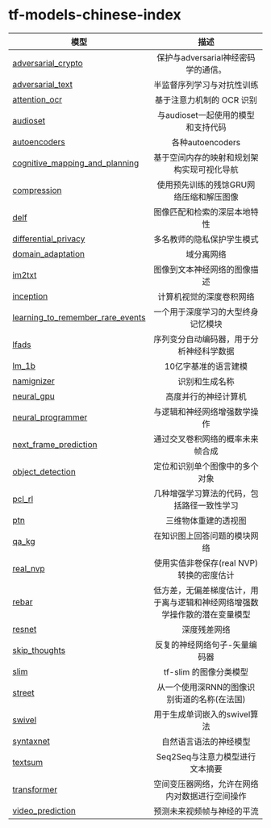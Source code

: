 # tf-models-chinese-index

| 模型 | 描述 |
| ------------- |:-------------:|
| [adversarial_crypto](https://github.com/tensorflow/models/tree/master/research/adversarial_crypto) | 保护与adversarial神经密码学的通信。|
| [adversarial_text](https://github.com/tensorflow/models/tree/master/research/adversarial_text) | 半监督序列学习与对抗性训练 | 
| [attention_ocr](https://github.com/tensorflow/models/tree/master/research/attention_ocr) | 基于注意力机制的 OCR 识别 | 
| [audioset](https://github.com/tensorflow/models/tree/master/research/audioset) | 与audioset一起使用的模型和支持代码 | 
| [autoencoders](https://github.com/tensorflow/models/tree/master/research/autoencoders) | 各种autoencoders | 
| [cognitive_mapping_and_planning](https://github.com/tensorflow/models/tree/master/research/cognitive_mapping_and_planning) | 基于空间内存的映射和规划架构实现可视化导航 | 
| [compression](https://github.com/tensorflow/models/tree/master/research/compression) | 使用预先训练的残馀GRU网络压缩和解压图像 | 
| [delf](https://github.com/tensorflow/models/tree/master/research/delf) | 图像匹配和检索的深层本地特性 | 
| [differential_privacy](https://github.com/tensorflow/models/tree/master/research/differential_privacy) | 多名教师的隐私保护学生模式 | 
| [domain_adaptation](https://github.com/tensorflow/models/tree/master/research/domain_adaptation) | 域分离网络 | 
| [im2txt](https://github.com/tensorflow/models/tree/master/research/im2txt) | 图像到文本神经网络的图像描述 | 
| [inception](https://github.com/tensorflow/models/tree/master/research/inception) | 计算机视觉的深度卷积网络 | 
| [learning_to_remember_rare_events](https://github.com/tensorflow/models/tree/master/research/learning_to_remember_rare_events) | 一个用于深度学习的大型终身记忆模块 | 
| [lfads](https://github.com/tensorflow/models/tree/master/research/lfads) | 序列变分自动编码器，用于分析神经科学数据 | 
| [lm_1b](https://github.com/tensorflow/models/tree/master/research/lm_1b) | 10亿字基准的语言建模 | 
| [namignizer](https://github.com/tensorflow/models/tree/master/research/namignizer) | 识别和生成名称 | 
| [neural_gpu](https://github.com/tensorflow/models/tree/master/research/neural_gpu) | 高度并行的神经计算机 | 
| [neural_programmer](https://github.com/tensorflow/models/tree/master/research/neural_programmer) | 与逻辑和神经网络增强数学操作 | 
| [next_frame_prediction](https://github.com/tensorflow/models/tree/master/research/next_frame_prediction) | 通过交叉卷积网络的概率未来帧合成 | 
| [object_detection](https://github.com/tensorflow/models/tree/master/research/object_detection) | 定位和识别单个图像中的多个对象 | 
| [pcl_rl](https://github.com/tensorflow/models/tree/master/research/pcl_rl) | 几种增强学习算法的代码，包括路径一致性学习 | 
| [ptn](https://github.com/tensorflow/models/tree/master/research/ptn) | 三维物体重建的透视图 | 
| [qa_kg](https://github.com/tensorflow/models/tree/master/research/qa_kg) | 在知识图上回答问题的模块网络 | 
| [real_nvp](https://github.com/tensorflow/models/tree/master/research/real_nvp) | 使用实值非卷保存(real NVP)转换的密度估计 | 
| [rebar](https://github.com/tensorflow/models/tree/master/research/rebar) | 低方差，无偏差梯度估计，用于离与逻辑和神经网络增强数学操作散的潜在变量模型 | 
| [resnet](https://github.com/tensorflow/models/tree/master/research/resnet) | 深度残差网络 | 
| [skip_thoughts](https://github.com/tensorflow/models/tree/master/research/skip_thoughts) | 反复的神经网络句子-矢量编码器 | 
| [slim](https://github.com/tensorflow/models/tree/master/research/slim) | tf-slim 的图像分类模型 | 
| [street](https://github.com/tensorflow/models/tree/master/research/street) | 从一个使用深RNN的图像识别街道的名称(在法国) | 
| [swivel](https://github.com/tensorflow/models/tree/master/research/swivel) | 用于生成单词嵌入的swivel算法 | 
| [syntaxnet](https://github.com/tensorflow/models/tree/master/research/syntaxnet) | 自然语言语法的神经模型 | 
| [textsum](https://github.com/tensorflow/models/tree/master/research/textsum) | Seq2Seq与注意力模型进行文本摘要 | 
| [transformer](https://github.com/tensorflow/models/tree/master/research/transformer) | 空间变压器网络，允许在网络内对数据进行空间操作 | 
| [video_prediction](https://github.com/tensorflow/models/tree/master/research/video_prediction) | 预测未来视频帧与神经的平流 | 
